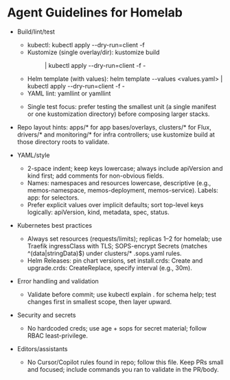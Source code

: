 # Agent Guidelines for Homelab

- Build/lint/test
  - kubectl: kubectl apply --dry-run=client -f <file>
  - Kustomize (single overlay/dir): kustomize build <dir> | kubectl apply --dry-run=client -f -
  - Helm template (with values): helm template <release> <chart> --values <values.yaml> | kubectl apply --dry-run=client -f -
  - YAML lint: yamllint <file> or yamllint <dir>
  - Single test focus: prefer testing the smallest unit (a single manifest or one kustomization directory) before composing larger stacks.

- Repo layout hints: apps/* for app bases/overlays, clusters/* for Flux, drivers/* and monitoring/* for infra controllers; use kustomize build at those directory roots to validate.

- YAML/style
  - 2-space indent; keep keys lowercase; always include apiVersion and kind first; add comments for non-obvious fields.
  - Names: namespaces and resources lowercase, descriptive (e.g., memos-namespace, memos-deployment, memos-service). Labels: app: <appname> for selectors.
  - Prefer explicit values over implicit defaults; sort top-level keys logically: apiVersion, kind, metadata, spec, status.

- Kubernetes best practices
  - Always set resources (requests/limits); replicas 1–2 for homelab; use Traefik ingressClass with TLS; SOPS-encrypt Secrets (matches ^(data|stringData)$) under clusters/* .sops.yaml rules.
  - Helm Releases: pin chart versions, set install.crds: Create and upgrade.crds: CreateReplace, specify interval (e.g., 30m).

- Error handling and validation
  - Validate before commit; use kubectl explain <Kind>.<field> for schema help; test changes first in smallest scope, then layer upward.

- Security and secrets
  - No hardcoded creds; use age + sops for secret material; follow RBAC least-privilege.

- Editors/assistants
  - No Cursor/Copilot rules found in repo; follow this file. Keep PRs small and focused; include commands you ran to validate in the PR/body.